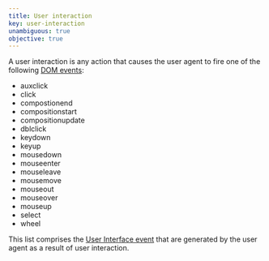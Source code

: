```yaml
---
title: User interaction
key: user-interaction
unambiguous: true
objective: true
---
```


A user interaction is any action that causes the user agent to fire one of the following [DOM events][event]:

- auxclick
- click
- compostionend
- compositionstart
- compositionupdate
- dblclick
- keydown
- keyup
- mousedown
- mouseenter
- mouseleave
- mousemove
- mouseout
- mouseover
- mouseup
- select
- wheel

This list comprises the [User Interface event][uievents] that are generated by the user agent as a result of user interaction.

[event]: https://dom.spec.whatwg.org/#concept-event
[uievents]: https://www.w3.org/TR/uievents/
